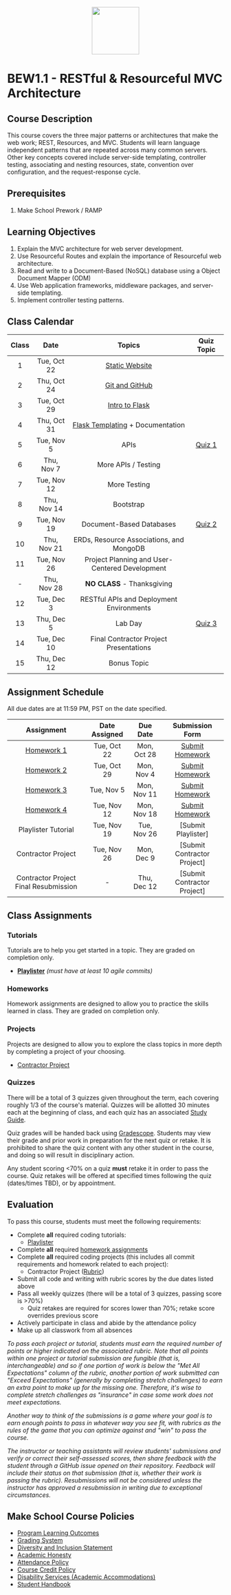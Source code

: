 <p align="center">
  <img src="https://miro.medium.com/max/876/1*0G5zu7CnXdMT9pGbYUTQLQ.png" height="110">
</p>

# BEW1.1 - RESTful & Resourceful MVC Architecture

<!-- REMOVED DUE TO NOT BEING MAINTAINED CURRENTLY
| Guide | Slack | Office Hours | Shortlink | Tracker | Request 1-on-1 |
| :-: | :-: | :-: | :-: | :-: | :-: |
| [**Dani**](https://github.com/droxey) | _#bew1-1_ | Day 3:30 - 4:30pm _(Location)_ | [make.sc/bew1-1](https://make.sc/bew1-1) | [make.sc/trackbew1.1](make.sc/trackbew1.1) | [Click to Request](https://make.sc/codewithdani) |
-->
## Course Description

This course covers the three major patterns or architectures that make the web work; REST, Resources, and MVC. Students will learn language independent patterns that are repeated across many common servers. Other key concepts covered include server-side templating, controller testing, associating and nesting resources, state, convention over configuration, and the request-response cycle.

## Prerequisites

1. Make School Prework / RAMP

## Learning Objectives

1. Explain the MVC architecture for web server development.
2. Use Resourceful Routes and explain the importance of Resourceful web architecture.
3. Read and write to a Document-Based (NoSQL) database using a Object Document Mapper (ODM)
4. Use Web application frameworks, middleware packages, and server-side templating.
5. Implement controller testing patterns.

## Class Calendar

| Class | Date        |                 Topics                 | Quiz Topic |
|:-----:|:-----------:|:--------------------------------------:|:----------:|
|  1    | Tue, Oct 22 | [Static Website](Lessons/01-Static-Website/README.md) | |
|  2    | Thu, Oct 24 | [Git and GitHub](Lessons/02-Git-and-GitHub/README.md) | |
|  3    | Tue, Oct 29 | [Intro to Flask](Lessons/03-Intro-to-Flask/README.md) | |
|  4    | Thu, Oct 31 | [Flask Templating](Lessons/04-Flask-Templating/README.md) + Documentation | |
|  5    | Tue, Nov 5  | APIs | [Quiz 1](Assignments/Quiz-Study-Guide#quiz-1) |
|  6    | Thu, Nov 7  | More APIs / Testing | |
|  7    | Tue, Nov 12 | More Testing | |
|  8    | Thu, Nov 14 | Bootstrap | |
|  9    | Tue, Nov 19 | Document-Based Databases | [Quiz 2](Assignments/Quiz-Study-Guide#quiz-2) |
|  10   | Thu, Nov 21 | ERDs, Resource Associations, and MongoDB | |
|  11   | Tue, Nov 26 | Project Planning and User-Centered Development | |
|  -    | Thu, Nov 28 | **NO CLASS** - Thanksgiving | |
|  12   | Tue, Dec 3  | RESTful APIs and Deployment Environments | |
|  13   | Thu, Dec 5  | Lab Day | [Quiz 3](Assignments/Quiz-Study-Guide#quiz-3) |
|  14   | Tue, Dec 10 | Final Contractor Project Presentations | |
|  15   | Thu, Dec 12 | Bonus Topic | |

## Assignment Schedule

All due dates are at 11:59 PM, PST on the date specified.

| Assignment | Date Assigned | Due Date    | Submission Form   |
|:----------:|:-------------:|:-----------:|:-----------------:|
| [Homework 1](Assignments/Weekly-Homework?id=homework-1) | Tue, Oct 22   | Mon, Oct 28 | [Submit Homework] |
| [Homework 2](Assignments/Weekly-Homework?id=homework-2) | Tue, Oct 29   | Mon, Nov 4  | [Submit Homework] |
| [Homework 3](Assignments/Weekly-Homework?id=homework-3) | Tue, Nov 5    | Mon, Nov 11 | [Submit Homework] |
| [Homework 4](Assignments/Weekly-Homework?id=homework-4) | Tue, Nov 12   | Mon, Nov 18 | [Submit Homework] |
| Playlister Tutorial | Tue, Nov 19   | Tue, Nov 26 | [Submit Playlister] |
| Contractor Project | Tue, Nov 26 | Mon, Dec 9 | [Submit Contractor Project] |
| Contractor Project Final Resubmission | -  | Thu, Dec 12 | [Submit Contractor Project] |

[Submit Homework]: https://docs.google.com/spreadsheets/d/14AkHKwhmKjT352FSm-ord8-IDInLp7dFfCCfYbLI4Pw/edit#gid=0


## Class Assignments

### Tutorials

Tutorials are to help you get started in a topic.  They are graded on completion only.

- [**Playlister**](https://www.makeschool.com/academy/track/playlistr-video-playlists-with-flask-and-mongodb-1c) _(must have at least 10 agile commits)_

### Homeworks

Homework assignments are designed to allow you to practice the skills learned in class. They are graded on completion only.

### Projects

Projects are designed to allow you to explore the class topics in more depth by completing a project of your choosing. 

- [Contractor Project](https://docs.google.com/document/d/1C8eOyLBeGMKJ2y50QwLU5tWjNb2JVcpAE4khUBIfm0U/edit?usp=sharing)

### Quizzes

There will be a total of 3 quizzes given throughout the term, each covering roughly 1/3 of the course's material. Quizzes will be allotted 30 minutes each at the beginning of class, and each quiz has an associated [Study Guide](Assignments/Quiz-Study-Guide).

Quiz grades will be handed back using [Gradescope](https://www.gradescope.com/). Students may view their grade and prior work in preparation for the next quiz or retake. It is prohibited to share the quiz content with any other student in the course, and doing so will result in disciplinary action.

Any student scoring <70% on a quiz **must** retake it in order to pass the course. Quiz retakes will be offered at specified times following the quiz (dates/times TBD), or by appointment. 

## Evaluation

To pass this course, students must meet the following requirements:

- Complete **all** required coding tutorials:
    - [Playlister](https://www.makeschool.com/academy/track/playlistr-video-playlists-with-flask-and-mongodb-1c)
- Complete **all** required [homework assignments]()
- Complete **all** required coding projects (this includes all commit requirements and homework related to each project):
    - Contractor Project ([Rubric](https://docs.google.com/document/d/1C8eOyLBeGMKJ2y50QwLU5tWjNb2JVcpAE4khUBIfm0U/edit?usp=sharing))
- Submit all code and writing with rubric scores by the due dates listed above
- Pass all weekly quizzes (there will be a total of 3 quizzes, passing score is >70%)
    - Quiz retakes are required for scores lower than 70%; retake score overrides previous score
- Actively participate in class and abide by the attendance policy
- Make up all classwork from all absences

_To pass each project or tutorial, students must earn the required number of points or higher indicated on the associated rubric. Note that all points within one project or tutorial submission are fungible (that is, interchangeable) and so if one portion of work is below the "Met All Expectations" column of the rubric, another portion of work submitted can "Exceed Expectations" (generally by completing stretch challenges) to earn an extra point to make up for the missing one. Therefore, it's wise to complete stretch challenges as "insurance" in case some work does not meet expectations._

_Another way to think of the submissions is a game where your goal is to earn enough points to pass in whatever way you see fit, with rubrics as the rules of the game that you can optimize against and "win" to pass the course._

_The instructor or teaching assistants will review students' submissions and verify or correct their self-assessed scores, then share feedback with the student through a GitHub issue opened on their repository. Feedback will include their status on that submission (that is, whether their work is passing the rubric). Resubmissions will not be considered unless the instructor has approved a resubmission in writing due to exceptional circumstances._


## Make School Course Policies

- [Program Learning Outcomes](https://make.sc/program-learning-outcomes)
- [Grading System](https://make.sc/grading-system)
- [Diversity and Inclusion Statement](https://make.sc/diversity-and-inclusion-statement)
- [Academic Honesty](https://make.sc/academic-honesty-policy)
- [Attendance Policy](https://make.sc/attendance-policy)
- [Course Credit Policy](https://make.sc/course-credit-policy)
- [Disability Services (Academic Accommodations)](https://make.sc/disability-services)
- [Student Handbook](https://make.sc/student-handbook)
